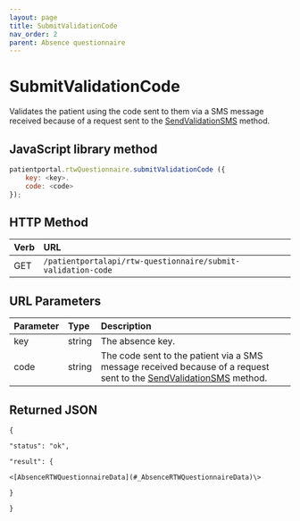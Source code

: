 ```yaml
---
layout: page
title: SubmitValidationCode
nav_order: 2
parent: Absence questionnaire
---
```


# SubmitValidationCode

Validates the patient using the code sent to them via a SMS message received because of a request sent to the [SendValidationSMS](#_SendValidationSMS) method.

## JavaScript library method

```javascript
patientportal.rtwQuestionnaire.submitValidationCode ({
    key: <key>.
    code: <code>
});
```

## HTTP Method

| Verb | URL                                               |
|:-----|:--------------------------------------------------|
| GET | `/patientportalapi/rtw-questionnaire/submit-validation-code` |

## URL Parameters

| Parameter | Type   | Description                                                 |
|:----------|:-------|:------------------------------------------------------------|
| key | string | The absence key. |
| code | string | The code sent to the patient via a SMS message received because of a request sent to the [SendValidationSMS](#_SendValidationSMS) method. |

## Returned JSON

```
{

"status": "ok",

"result": {

<[AbsenceRTWQuestionnaireData](#_AbsenceRTWQuestionnaireData)\>

}

}
```
